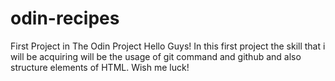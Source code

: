# odin-recipes
First Project in The Odin Project
Hello Guys! In this first project the skill that i will be acquiring will be the usage of git command and github and also structure elements of HTML. Wish me luck!